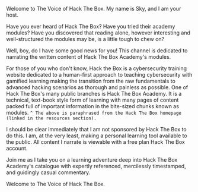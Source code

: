 Welcome to The Voice of Hack The Box. My name is Sky, and I am your host.

Have you ever heard of Hack The Box? Have you tried their academy modules? Have you discovered that reading alone, however interesting and well-structured the modules may be, is a little tough to chew on?

Well, boy, do I have some good news for you! This channel is dedicated to narrating the written content of Hack The Box Academy's modules.

For those of you who don't know, Hack the Box is a cybersecurity training website dedicated to a human-first approach to teaching cybersecurity with gamified learning making the transition from the raw fundamentals to advanced hacking scenarios as thorough and painless as possible. One of Hack The Box's many public branches is Hack The Box Academy. It is a technical, text-book style form of learning with many pages of content packed full of important information in the bite-sized chunks known as modules.
`^ The above is paraphrased from the Hack The Box homepage (linked in the resources section).`

I should be clear immediately that I am not sponsored by Hack The Box to do this. I am, at the very least, making a personal learning tool available to the public. All content I narrate is viewable with a free plan Hack The Box account.

Join me as I take you on a learning adventure deep into Hack The Box Academy's catalogue with expertly referenced, mercilessly timestamped, and guidingly casual commentary.

Welcome to The Voice of Hack The Box.
